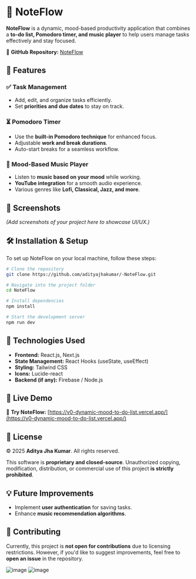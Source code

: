 

# 📌 NoteFlow  

**NoteFlow** is a dynamic, mood-based productivity application that combines a **to-do list, Pomodoro timer, and music player** to help users manage tasks effectively and stay focused.  

🔗 **GitHub Repository:** [NoteFlow](https://github.com/adityajhakumar/-NoteFlow)  

## 🚀 Features  
### ✅ Task Management  
- Add, edit, and organize tasks efficiently.  
- Set **priorities and due dates** to stay on track.  

### ⏳ Pomodoro Timer  
- Use the **built-in Pomodoro technique** for enhanced focus.  
- Adjustable **work and break durations**.  
- Auto-start breaks for a seamless workflow.  

### 🎵 Mood-Based Music Player  
- Listen to **music based on your mood** while working.  
- **YouTube integration** for a smooth audio experience.  
- Various genres like **Lofi, Classical, Jazz, and more**.  

## 📸 Screenshots  
*(Add screenshots of your project here to showcase UI/UX.)*  

## 🛠️ Installation & Setup  
To set up NoteFlow on your local machine, follow these steps:  

```bash
# Clone the repository
git clone https://github.com/adityajhakumar/-NoteFlow.git

# Navigate into the project folder
cd NoteFlow

# Install dependencies
npm install

# Start the development server
npm run dev
```

## 🔧 Technologies Used  
- **Frontend:** React.js, Next.js  
- **State Management:** React Hooks (useState, useEffect)  
- **Styling:** Tailwind CSS  
- **Icons:** Lucide-react  
- **Backend (if any):** Firebase / Node.js  

## 🚀 Live Demo  
🔗 **Try NoteFlow:** [https://v0-dynamic-mood-to-do-list.vercel.app/](https://v0-dynamic-mood-to-do-list.vercel.app/)  

## 📜 License  
© 2025 **Aditya Jha Kumar**. All rights reserved.  

This software is **proprietary and closed-source**. Unauthorized copying, modification, distribution, or commercial use of this project **is strictly prohibited**.  



## 💡 Future Improvements    
- Implement **user authentication** for saving tasks.  
- Enhance **music recommendation algorithms**.  

## 🤝 Contributing  
Currently, this project is **not open for contributions** due to licensing restrictions. However, if you'd like to suggest improvements, feel free to **open an issue** in the repository.  


![image](https://github.com/user-attachments/assets/eeb16025-4453-4bd3-9416-7f9e1cc7bae1)
![image](https://github.com/user-attachments/assets/17e98f06-60e7-4a72-8b24-bfbb75cc43bd)
